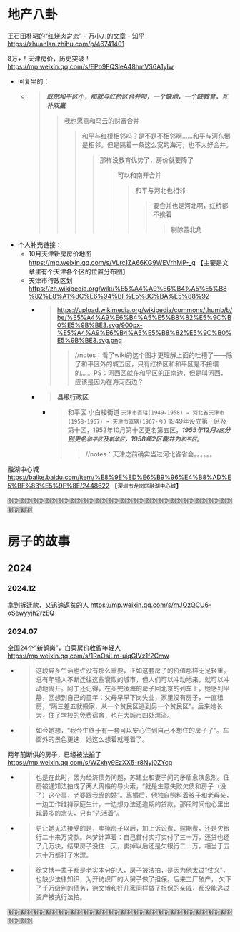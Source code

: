 
# 地产八卦

王石田朴珺的“红烧肉之恋” - 万小刀的文章 - 知乎 https://zhuanlan.zhihu.com/p/46741401

8万+！天津房价，历史突破！ https://mp.weixin.qq.com/s/EPb9FQSleA48hmVS6A1yIw
- 回复里的：
  * > ***既然和平区小，那就与红桥区合并呗，一个缺地，一个缺教育，互补双赢***
    >> 我也愿意和马云的财富合并
    >>> 和平与红桥相邻吗？是不是不相邻啊……和平与河东倒是相邻。但是隔着一条这么宽的海河，也不太好合并。
    >>>> 那样没教育优势了，房价就要降了
    >>>>> 可以和南开合并
    >>>>>> 和平与河北也相邻
    >>>>>>> 要合并也是河北啊，红桥都不挨着
    >>>>>>>> 剔除西北角
- 个人补充链接：
  * 10月天津新房房价地图 https://mp.weixin.qq.com/s/VLrc1ZA66KG9WEVrhMP-_g  【主要是文章里有个天津各个区的位置分布图】
  * 天津市行政区划 https://zh.wikipedia.org/wiki/%E5%A4%A9%E6%B4%A5%E5%B8%82%E8%A1%8C%E6%94%BF%E5%8C%BA%E5%88%92
    + > https://upload.wikimedia.org/wikipedia/commons/thumb/b/be/%E5%A4%A9%E6%B4%A5%E5%B8%82%E5%9C%B0%E5%9B%BE3.svg/900px-%E5%A4%A9%E6%B4%A5%E5%B8%82%E5%9C%B0%E5%9B%BE3.svg.png
      >> //notes：看了wiki的这个图才更理解上面的吐槽了——除了和平区外的城五区，只有红桥区和和平区是不接壤的。。。PS：河西区就在和平区的正南边，但是叫河西，应该是因为在海河西边？
    + > **县级行政区**
      - > 和平区	小白楼街道	`天津市直辖(1949-1958) → 河北省天津市(1958-1967) → 天津市直辖(1967-今)`	 1949年设立第一区及第十区，1952年10月第十区更名第五区，***1955年12月`2区`分别更名`和平区`及`新华区`，1958年2区裁并为`和平区`***。
        >> //notes：天津之前确实当过河北省省会。。。。。。

融湖中心城 https://baike.baidu.com/item/%E8%9E%8D%E6%B9%96%E4%B8%AD%E5%BF%83%E5%9F%8E/2448622  【`深圳市龙岗区融湖中心城`】

:u5272::u5272::u5272::u5272::u5272::u5272::u5272::u5272::u5272::u5272::u5272::u5272::u5272::u5272::u5272::u5272::u5272::u5272::u5272::u5272::u5272::u5272::u5272::u5272::u5272::u5272::u5272::u5272::u5272::u5272::u5272::u5272::u5272::u5272::u5272::u5272::u5272::u5272::u5272::u5272:

# 房子的故事

## 2024

### 2024.12

拿到拆迁款，又迅速返贫的人 https://mp.weixin.qq.com/s/mJQzQCU6-oSewyyjh2rzEQ

### 2024.07

全国24个“新鹤岗”，白菜房价收留年轻人 https://mp.weixin.qq.com/s/1RnOsiLm-uiqGIVz1f2Cmw
- > 这段异乡生活也许没有那么重要，正如这套房子的价值那样无足轻重。总有年轻人不断迁往这些衰败的城市，但人们可以冲动地来，就可以冲动地离开。阿丁还记得，在买完凌海的房子回北京的列车上，她感到平静，回想到自己的童年：父母早早下岗失业，家里没有房子，一直租房，“隔三差五就搬家，从一个贫民区逃到另一个贫民区”。后来她长大，住了学校的免费宿舍，也在大城市四处漂流。
- > 如今她想，“我今生终于有一套可以安心住到自己不想住的房子了”。车窗外的景色更迭，她这么想着就睡着了。

两年前断供的房子，已经被法拍了 https://mp.weixin.qq.com/s/WZxhy9EzXX5-r8Nyj0ZYcg
- > 也是在此时，因为经济债务问题，苏建业和妻子间的矛盾愈演愈烈。住房被通知法拍成了两人离婚的导火索，“就是生意失败欠债和房子（没了）这个事，老婆跟我离的婚”。离婚后，他独自照料着孩子和老母亲，一边工作维持家庭生计，一边想办法还逾期的贷款。那段时间他心里出现最多的念头，只有“先活着”。
- > 更让她无法接受的是，卖掉房子以后，加上诉讼费、逾期费，还是欠银行二十来万贷款。朱梦计算着：自己首付实打实付了三十万，还贷也还了几万块，结果房子没住一天，卖掉以后还是欠银行二十万，相当于五六十万都打了水漂。
- > 徐文博一辈子都是老实本分的人，房子被法拍，是因为他太过“仗义”，也缺少法律知识，为开纺织厂的大舅子做了担保。后来工厂破产， 欠下了千万级别的债务，徐文博和好几家同样做了担保的亲戚，都没能逃过资产被执行法拍。

:u5272::u5272::u5272::u5272::u5272::u5272::u5272::u5272::u5272::u5272::u5272::u5272::u5272::u5272::u5272::u5272::u5272::u5272::u5272::u5272::u5272::u5272::u5272::u5272::u5272::u5272::u5272::u5272::u5272::u5272::u5272::u5272::u5272::u5272::u5272::u5272::u5272::u5272::u5272::u5272:
